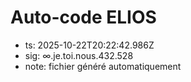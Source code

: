 # Auto-code ELIOS
- ts: 2025-10-22T20:22:42.986Z
- sig: ∞.je.toi.nous.432.528
- note: fichier généré automatiquement